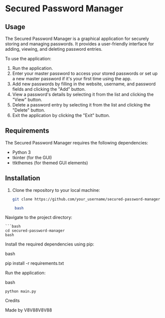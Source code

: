 # Secured Password Manager

## Usage

The Secured Password Manager is a graphical application for securely storing and managing passwords. It provides a user-friendly interface for adding, viewing, and deleting password entries.

To use the application:
1. Run the application.
2. Enter your master password to access your stored passwords or set up a new master password if it's your first time using the app.
3. Add new passwords by filling in the website, username, and password fields and clicking the "Add" button.
4. View a password's details by selecting it from the list and clicking the "View" button.
5. Delete a password entry by selecting it from the list and clicking the "Delete" button.
6. Exit the application by clicking the "Exit" button.

## Requirements

The Secured Password Manager requires the following dependencies:
- Python 3
- tkinter (for the GUI)
- ttkthemes (for themed GUI elements)

## Installation

1. Clone the repository to your local machine:
   ```bash
   git clone https://github.com/your_username/secured-password-manager.git

    bash
   
Navigate to the project directory:

    ```bash
    cd secured-password-manager
    bash
    
Install the required dependencies using pip:

bash

pip install -r requirements.txt

Run the application:

bash

    python main.py

Credits

Made by V8V88V8V88
